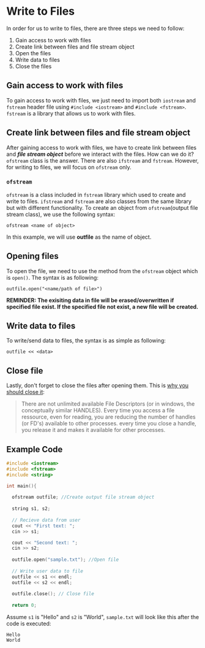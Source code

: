 # Write to Files
In order for us to write to files, there are three steps we need to follow:
1. Gain access to work with files
2. Create link between files and file stream object
3. Open the files
4. Write data to files
5. Close the files

## Gain access to work with files
To gain access to work with files, we just need to import both `iostream` and  `fstream` header file using `#include <iostream>` and  `#include <fstream>`. `fstream` is a library that allows us to work with files.

## Create link between files and file stream object
After gaining access to work with files, we have to create link between files and ***file stream object*** before we interact with the files. How can we do it? `ofstream` class is the answer. There are also `ifstream` and `fstream`. However, for writing to files, we will focus on `ofstream` only.
### `ofstream`
`ofstream` is a class included in `fstream` library which used to create and write to files. `ifstream` and `fstream` are also classes from the same library but with different functionality. To create an object from `ofstream`(output file stream class), we use the following syntax:

`ofstream <name of object>`

In this example, we will use **outfile** as the name of object.

## Opening files
To open the file, we need to use the method from the `ofstream` object which is `open()`. The syntax is as following:

`outfile.open("<name/path of file>")`

**REMINDER: The exisiting data in file will be erased/overwritten if specified file exist. If the specified file not exist, a new file will be created.**

## Write data to files
To write/send data to files, the syntax is as simple as following:

`outfile << <data>`

## Close file
Lastly, don't forget to close the files after opening them. This is [why you should close it](https://stackoverflow.com/a/29536383):

>  There are not unlimited available File Descriptors (or in windows, the conceptually similar HANDLES). Every time you access a file ressource, even for reading, you are reducing the number of handles (or FD's) available to other processes. every time you close a handle, you release it and makes it available for other processes.

## Example Code
```cpp
#include <iostream>
#include <fstream>
#include <string>

int main(){
  
  ofstream outfile; //Create output file stream object
  
  string s1, s2; 
  
  // Recieve data from user
  cout << "First text: ";
  cin >> s1;

  cout << "Second text: ";
  cin >> s2;
  
  outfile.open("sample.txt"); //Open file
  
  // Write user data to file
  outfile << s1 << endl;
  outfile << s2 << endl;
  
  outfile.close(); // Close file
  
  return 0;
```
Assume `s1` is "Hello" and `s2` is "World", `sample.txt` will look like this after the code is executed:

```
Hello
World
```
